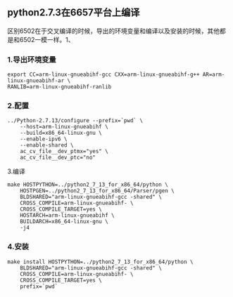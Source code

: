 ## python2.7.3在6657平台上编译

区别6502在于交叉编译的时候，导出的环境变量和编译以及安装的时候，其他都是和6502一模一样。1、

### 1.导出环境变量

```
export CC=arm-linux-gnueabihf-gcc CXX=arm-linux-gnueabihf-g++ AR=arm-linux-gnueabihf-ar \
RANLIB=arm-linux-gnueabihf-ranlib
```

### 2.配置

    ../Python-2.7.13/configure --prefix=`pwd` \
        --host=arm-linux-gnueabihf \
        --build=x86_64-linux-gnu \
        --enable-ipv6 \
        --enable-shared \
        ac_cv_file__dev_ptmx="yes" \
        ac_cv_file__dev_ptc="no"

3.编译

```
make HOSTPYTHON=../python2_7_13_for_x86_64/python \
    HOSTPGEN=../python2_7_13_for_x86_64/Parser/pgen \
    BLDSHARED="arm-linux-gnueabihf-gcc -shared" \
    CROSS_COMPILE=arm-linux-gnueabihf- \
    CROSS_COMPILE_TARGET=yes \
    HOSTARCH=arm-linux-gnueabihf \
    BUILDARCH=x86_64-linux-gnu \
    -j4
```

### 4.安装

    make install HOSTPYTHON=../python2_7_13_for_x86_64/python \
        BLDSHARED="arm-linux-gnueabihf-gcc -shared" \
        CROSS_COMPILE=arm-linux-gnueabihf- \
        CROSS_COMPILE_TARGET=yes \
        prefix=`pwd`



